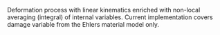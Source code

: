 Deformation process with linear kinematics enriched with non-local averaging
(integral) of internal variables.
Current implementation covers damage variable from the Ehlers material model
only.
